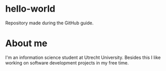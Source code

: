 # hello-world
Repository made during the GitHub guide.

# **About me**
I'm an information science student at Utrecht University. Besides this I like working on software development projects in my free time. 
